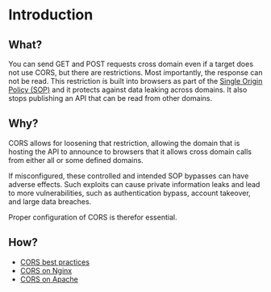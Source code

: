 # Introduction

## What?

You can send GET and POST requests cross domain even if a target does not use CORS, but there are restrictions. Most importantly, the response can not be read. This restriction is built into browsers as part of the [Single Origin Policy (SOP)](https://webapp.tymyrddin.dev/docs/techniques/sop) and it protects against data leaking across domains. It also stops publishing an API that can be read from other domains.

## Why?

CORS allows for loosening that restriction, allowing the domain that is hosting the API to announce to browsers that it allows cross domain calls from either all or some defined domains. 

If misconfigured, these controlled and intended SOP bypasses can have adverse effects. Such exploits can cause private information leaks and lead to more vulnerabilities, such as authentication bypass, account takeover, and large data breaches.

Proper configuration of CORS is therefor essential.

## How?

* [CORS best practices](requirements.md)
* [CORS on Nginx](nginx.md)
* [CORS on Apache](apache.md)